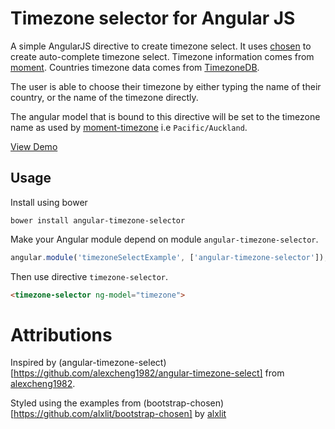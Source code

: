 # Timezone selector for Angular JS

A simple AngularJS directive to create timezone select. It uses [chosen](harvesthq.github.io/chosen/) to create auto-complete timezone select. Timezone information comes from [moment](http://momentjs.com/timezone/). Countries timezone data comes from [TimezoneDB](http://timezonedb.com/download).

The user is able to choose their timezone by either typing the name of their country, or the name of the timezone directly.

The angular model that is bound to this directive will be set to the timezone name as used by [moment-timezone](http://momentjs.com/timezone/docs/) i.e `Pacific/Auckland`.

[View Demo](http://mishguruorg.github.io/angular-timezone-selector/)

## Usage

Install using bower

```
bower install angular-timezone-selector
```

Make your Angular module depend on module `angular-timezone-selector`.

```javascript
angular.module('timezoneSelectExample', ['angular-timezone-selector']);
```

Then use directive `timezone-selector`.

```html
<timezone-selector ng-model="timezone">
```

# Attributions
Inspired by (angular-timezone-select)[https://github.com/alexcheng1982/angular-timezone-select] from [alexcheng1982](https://github.com/alexcheng1982).

Styled using the examples from (bootstrap-chosen)[https://github.com/alxlit/bootstrap-chosen] by [alxlit](https://github.com/alxlit)
